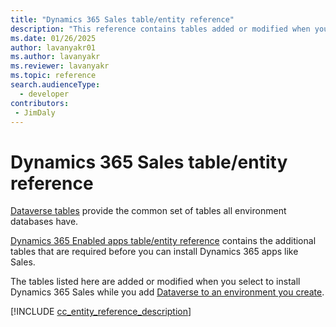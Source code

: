 ```yaml
---
title: "Dynamics 365 Sales table/entity reference"
description: "This reference contains tables added or modified when you install Dynamics 365 Sales to an environment you create"
ms.date: 01/26/2025
author: lavanyakr01
ms.author: lavanyakr
ms.reviewer: lavanyakr
ms.topic: reference
search.audienceType: 
  - developer
contributors:
 - JimDaly
---
```

# Dynamics 365 Sales table/entity reference

[Dataverse tables](/power-apps/developer/data-platform/reference/about-entity-reference) provide the common set of tables all environment databases have.

[Dynamics 365 Enabled apps table/entity reference](../../developer/reference/about-entity-reference.md) contains the additional tables that are required before you can install Dynamics 365 apps like Sales.

The tables listed here are added or modified when you select to install Dynamics 365 Sales while you add [Dataverse to an environment you create](/power-platform/admin/create-environment#create-an-environment-with-a-database).

[!INCLUDE [cc_entity_reference_description](../../developer/reference/includes/cc_entity_reference_description.md)]